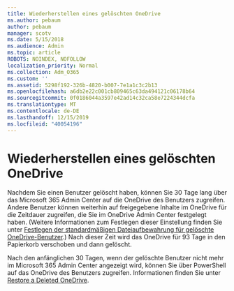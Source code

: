 ```yaml
---
title: Wiederherstellen eines gelöschten OneDrive
ms.author: pebaum
author: pebaum
manager: scotv
ms.date: 5/15/2018
ms.audience: Admin
ms.topic: article
ROBOTS: NOINDEX, NOFOLLOW
localization_priority: Normal
ms.collection: Adm_O365
ms.custom: ''
ms.assetid: 5298f192-326b-4820-b007-7e1a1c3c2b13
ms.openlocfilehash: a6db2e22c001cb809465c63da494121c06178b64
ms.sourcegitcommit: 0f0186044a3597e42ad14c32ca58e7224344dcfa
ms.translationtype: MT
ms.contentlocale: de-DE
ms.lasthandoff: 12/15/2019
ms.locfileid: "40054196"
---
```

# <a name="restore-a-deleted-onedrive"></a>Wiederherstellen eines gelöschten OneDrive

Nachdem Sie einen Benutzer gelöscht haben, können Sie 30 Tage lang über das Microsoft 365 Admin Center auf die OneDrive des Benutzers zugreifen. Andere Benutzer können weiterhin auf freigegebene Inhalte im OneDrive für die Zeitdauer zugreifen, die Sie im OneDrive Admin Center festgelegt haben. (Weitere Informationen zum Festlegen dieser Einstellung finden Sie unter [Festlegen der standardmäßigen Dateiaufbewahrung für gelöschte OneDrive-Benutzer](https://go.microsoft.com/fwlink/?linkid=874267).) Nach dieser Zeit wird das OneDrive für 93 Tage in den Papierkorb verschoben und dann gelöscht.
  
Nach den anfänglichen 30 Tagen, wenn der gelöschte Benutzer nicht mehr im Microsoft 365 Admin Center angezeigt wird, können Sie über PowerShell auf das OneDrive des Benutzers zugreifen. Informationen finden Sie unter [Restore a Deleted OneDrive](https://go.microsoft.com/fwlink/?linkid=874269).
  

